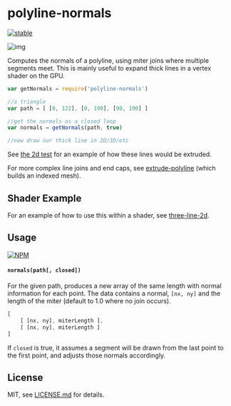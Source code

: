 # polyline-normals

[![stable](http://badges.github.io/stability-badges/dist/stable.svg)](http://github.com/badges/stability-badges)

![img](http://i.imgur.com/UP2Fq12.png)

Computes the normals of a polyline, using miter joins where multiple segments meet.  This is mainly useful to expand thick lines in a vertex shader on the GPU. 

```js
var getNormals = require('polyline-normals')

//a triangle
var path = [ [0, 122], [0, 190], [90, 190] ]

//get the normals as a closed loop
var normals = getNormals(path, true)

//now draw our thick line in 2D/3D/etc
```

See [the 2d test](test-2d.js) for an example of how these lines would be extruded. 

For more complex line joins and end caps, see [extrude-polyline](https://nodei.co/npm/extrude-polyline/) (which builds an indexed mesh). 

## Shader Example

For an example of how to use this within a shader, see [three-line-2d](https://nodei.co/npm/three-line-2d/).

## Usage

[![NPM](https://nodei.co/npm/polyline-normals.png)](https://nodei.co/npm/polyline-normals/)

#### `normals(path[, closed])`

For the given path, produces a new array of the same length with normal information for each point. The data contains a normal, `[nx, ny]` and the length of the miter (default to 1.0 where no join occurs). 

```js
[ 
    [ [nx, ny], miterLength ],
    [ [nx, ny], miterLength ]
]
```

If `closed` is true, it assumes a segment will be drawn from the last point to the first point, and adjusts those normals accordingly.

## License

MIT, see [LICENSE.md](http://github.com/mattdesl/polyline-normals/blob/master/LICENSE.md) for details.
